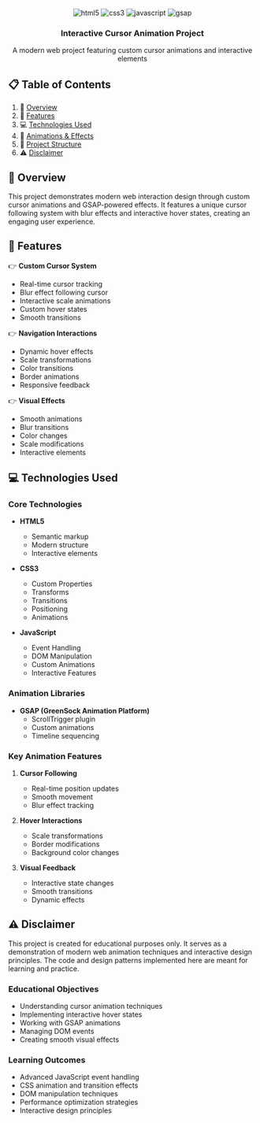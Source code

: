 <div align="center">
  <br />
  <div>
    <img src="https://img.shields.io/badge/-HTML5-black?style=for-the-badge&logoColor=white&logo=html5&color=E34F26" alt="html5" />
    <img src="https://img.shields.io/badge/-CSS3-black?style=for-the-badge&logoColor=white&logo=css3&color=1572B6" alt="css3" />
    <img src="https://img.shields.io/badge/-JavaScript-black?style=for-the-badge&logoColor=white&logo=javascript&color=F7DF1E" alt="javascript" />
    <img src="https://img.shields.io/badge/-GSAP-black?style=for-the-badge&logoColor=white&logo=greensock&color=88CE02" alt="gsap" />
  </div>
  <h3 align="center">Interactive Cursor Animation Project</h3>
  <div align="center">
    A modern web project featuring custom cursor animations and interactive elements
  </div>
</div>

## 📋 Table of Contents
1. 🎯 [Overview](#overview)
2. 🚀 [Features](#features)
3. 💻 [Technologies Used](#technologies)
4. 🎨 [Animations & Effects](#animations)
5. 🔧 [Project Structure](#structure)
6. ⚠️ [Disclaimer](#disclaimer)

## <a name="overview">🎯 Overview</a>
This project demonstrates modern web interaction design through custom cursor animations and GSAP-powered effects. It features a unique cursor following system with blur effects and interactive hover states, creating an engaging user experience.

## <a name="features">🚀 Features</a>
👉 **Custom Cursor System**
- Real-time cursor tracking
- Blur effect following cursor
- Interactive scale animations
- Custom hover states
- Smooth transitions

👉 **Navigation Interactions**
- Dynamic hover effects
- Scale transformations
- Color transitions
- Border animations
- Responsive feedback

👉 **Visual Effects**
- Smooth animations
- Blur transitions
- Color changes
- Scale modifications
- Interactive elements

## <a name="technologies">💻 Technologies Used</a>
### Core Technologies
- **HTML5**
  - Semantic markup
  - Modern structure
  - Interactive elements
  
- **CSS3**
  - Custom Properties
  - Transforms
  - Transitions
  - Positioning
  - Animations
  
- **JavaScript**
  - Event Handling
  - DOM Manipulation
  - Custom Animations
  - Interactive Features

### Animation Libraries
- **GSAP (GreenSock Animation Platform)**
  - ScrollTrigger plugin
  - Custom animations
  - Timeline sequencing


### Key Animation Features
1. **Cursor Following**
   - Real-time position updates
   - Smooth movement
   - Blur effect tracking

2. **Hover Interactions**
   - Scale transformations
   - Border modifications
   - Background color changes

3. **Visual Feedback**
   - Interactive state changes
   - Smooth transitions
   - Dynamic effects


## <a name="disclaimer">⚠️ Disclaimer</a>
This project is created for educational purposes only. It serves as a demonstration of modern web animation techniques and interactive design principles. The code and design patterns implemented here are meant for learning and practice.

### Educational Objectives
- Understanding cursor animation techniques
- Implementing interactive hover states
- Working with GSAP animations
- Managing DOM events
- Creating smooth visual effects

### Learning Outcomes
- Advanced JavaScript event handling
- CSS animation and transition effects
- DOM manipulation techniques
- Performance optimization strategies
- Interactive design principles
